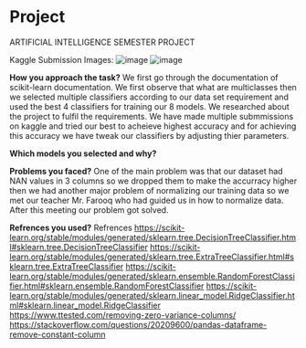 # Project
ARTIFICIAL INTELLIGENCE SEMESTER PROJECT


Kaggle Submission Images:
![image](https://user-images.githubusercontent.com/61775133/147608336-9940619f-bfd1-4313-b1b2-87cf33a626fa.png)
![image](https://user-images.githubusercontent.com/61775133/147608366-6459b14c-8f2a-4e4c-8813-a7b36d228345.png)

**How you approach the task?**
We first go through the documentation of scikit-learn documentation. We first observe that what are multiclasses then we selected multiple classifiers according to our data set
requirement and used the best 4 classifiers for training our 8 models. We researched about the project to fulfil the requirements. We have made multiple submmissions on kaggle and
tried our best to acheieve highest accuracy and for achieving this accuracy we have tweak our classifiers by adjusting thier parameters.

**Which models you selected and why?**


**Problems you faced?**
One of the main problem was that our dataset had NAN values in 3 columns so we dropped them to make the accurracy higher then we had another major problem of normalizing our training data so we met our teacher Mr. Farooq who had guided us in how to normalize data. After this meeting our problem got solved. 

**Refrences you used?**
Refrences
https://scikit-learn.org/stable/modules/generated/sklearn.tree.DecisionTreeClassifier.html#sklearn.tree.DecisionTreeClassifier
https://scikit-learn.org/stable/modules/generated/sklearn.tree.ExtraTreeClassifier.html#sklearn.tree.ExtraTreeClassifier
https://scikit-learn.org/stable/modules/generated/sklearn.ensemble.RandomForestClassifier.html#sklearn.ensemble.RandomForestClassifier
https://scikit-learn.org/stable/modules/generated/sklearn.linear_model.RidgeClassifier.html#sklearn.linear_model.RidgeClassifier
https://www.ttested.com/removing-zero-variance-columns/
https://stackoverflow.com/questions/20209600/pandas-dataframe-remove-constant-column
